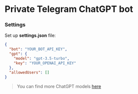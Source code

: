 # Private Telegram ChatGPT bot
### Settings
Set up **settings.json** file:

```json
{
  "bot": "YOUR_BOT_API_KEY",
  "gpt": {
    "model": "gpt-3.5-turbo",
    "key": "YOUR_OPENAI_API_KEY"
  },
  "allowedUsers": []
}
```

> You can find more ChatGPT models [here](https://www.google.com/url?sa=t&rct=j&q=&esrc=s&source=web&cd=&cad=rja&uact=8&ved=2ahUKEwi-8djq2Z2AAxVpGhAIHQJCBUoQFnoECB0QAQ&url=https%3A%2F%2Fplatform.openai.com%2Fdocs%2Fmodels&usg=AOvVaw3oGiOeanyh1W7yFUploxkI&opi=89978449)

